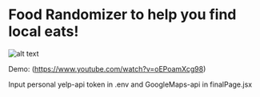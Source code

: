 # Food Randomizer to help you find local eats!
![alt text](https://puu.sh/BNGDQ/7db9d0c44c.jpg)

Demo: (https://www.youtube.com/watch?v=oEPoamXcg98)

Input personal yelp-api token in .env and GoogleMaps-api in finalPage.jsx
